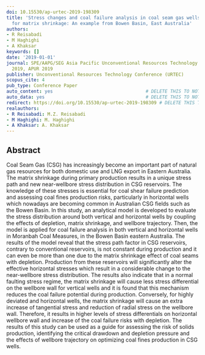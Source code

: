 ```yaml
---
doi: 10.15530/ap-urtec-2019-198309
title: 'Stress changes and coal failure analysis in coal seam gas wells accounting
  for matrix shrinkage: An example from Bowen Basin, East Australia'
authors:
- R Reisabadi
- M Haghighi
- A Khaksar
keywords: []
date: '2019-01-01'
journal: SPE/AAPG/SEG Asia Pacific Unconventional Resources Technology Conference
  2019, APUR 2019
publisher: Unconventional Resources Technology Conference (URTEC)
scopus_cite: 4
pub_type: Conference Paper
auto_content: yes                                  # DELETE THIS TO NOT AUTO GENERATE CONTENT
auto_data: yes                                     # DELETE THIS TO NOT AUTO GENERATE METADATA
redirect: https://doi.org/10.15530/ap-urtec-2019-198309 # DELETE THIS TO NOT REDIRECT
realauthors:
- R Reisabadi: M.Z. Reisabadi
- M Haghighi: M. Haghighi
- A Khaksar: A. Khaksar
---
```



## Abstract
Coal Seam Gas (CSG) has increasingly become an important part of natural gas resources for both domestic use and LNG export in Eastern Australia. The matrix shrinkage during primary production results in a unique stress path and new near-wellbore stress distribution in CSG reservoirs. The knowledge of these stresses is essential for coal shear failure prediction and assessing coal fines production risks, particularly in horizontal wells which nowadays are becoming common in Australian CSG fields such as the Bowen Basin. In this study, an analytical model is developed to evaluate the stress distribution around both vertical and horizontal wells by coupling the effects of depletion, matrix shrinkage, and wellbore trajectory. Then, the model is applied for coal failure analysis in both vertical and horizontal wells in Moranbah Coal Measures, in the Bowen Basin eastern Australia. The results of the model reveal that the stress path factor in CSG reservoirs, contrary to conventional reservoirs, is not constant during production and it can even be more than one due to the matrix shrinkage effect of coal seams with depletion. Production from these reservoirs will significantly alter the effective horizontal stresses which result in a considerable change to the near-wellbore stress distribution. The results also indicate that in a normal faulting stress regime, the matrix shrinkage will cause less stress differential on the wellbore wall for vertical wells and it is found that this mechanism reduces the coal failure potential during production. Conversely, for highly deviated and horizontal wells, the matrix shrinkage will cause an extra increase of tangential stress and reduction of radial stress on the wellbore wall. Therefore, it results in higher levels of stress differentials on horizontal wellbore wall and increase of the coal failure risks with depletion. The results of this study can be used as a guide for assessing the risk of solids production, identifying the critical drawdown and depletion pressure and the effects of wellbore trajectory on optimizing coal fines production in CSG wells.
